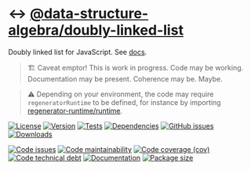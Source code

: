 :left_right_arrow: [@data-structure-algebra/doubly-linked-list](https://data-structure-algebra.github.io/doubly-linked-list)
==

Doubly linked list for JavaScript.
See [docs](https://data-structure-algebra.github.io/doubly-linked-list/index.html).

> :building_construction: Caveat emptor! This is work in progress. Code may be
> working. Documentation may be present. Coherence may be. Maybe.

> :warning: Depending on your environment, the code may require
> `regeneratorRuntime` to be defined, for instance by importing
> [regenerator-runtime/runtime](https://www.npmjs.com/package/regenerator-runtime).

[![License](https://img.shields.io/github/license/data-structure-algebra/doubly-linked-list.svg)](https://raw.githubusercontent.com/data-structure-algebra/doubly-linked-list/main/LICENSE)
[![Version](https://img.shields.io/npm/v/@data-structure-algebra/doubly-linked-list.svg)](https://www.npmjs.org/package/@data-structure-algebra/doubly-linked-list)
[![Tests](https://img.shields.io/github/workflow/status/data-structure-algebra/doubly-linked-list/ci?event=push&label=tests)](https://github.com/data-structure-algebra/doubly-linked-list/actions/workflows/ci.yml?query=branch:main)
[![Dependencies](https://img.shields.io/librariesio/github/data-structure-algebra/doubly-linked-list.svg)](https://github.com/data-structure-algebra/doubly-linked-list/network/dependencies)
[![GitHub issues](https://img.shields.io/github/issues/data-structure-algebra/doubly-linked-list.svg)](https://github.com/data-structure-algebra/doubly-linked-list/issues)
[![Downloads](https://img.shields.io/npm/dm/@data-structure-algebra/doubly-linked-list.svg)](https://www.npmjs.org/package/@data-structure-algebra/doubly-linked-list)

[![Code issues](https://img.shields.io/codeclimate/issues/data-structure-algebra/doubly-linked-list.svg)](https://codeclimate.com/github/data-structure-algebra/doubly-linked-list/issues)
[![Code maintainability](https://img.shields.io/codeclimate/maintainability/data-structure-algebra/doubly-linked-list.svg)](https://codeclimate.com/github/data-structure-algebra/doubly-linked-list/trends/churn)
[![Code coverage (cov)](https://img.shields.io/codecov/c/gh/data-structure-algebra/doubly-linked-list/main.svg)](https://codecov.io/gh/data-structure-algebra/doubly-linked-list)
[![Code technical debt](https://img.shields.io/codeclimate/tech-debt/data-structure-algebra/doubly-linked-list.svg)](https://codeclimate.com/github/data-structure-algebra/doubly-linked-list/trends/technical_debt)
[![Documentation](https://data-structure-algebra.github.io/doubly-linked-list/badge.svg)](https://data-structure-algebra.github.io/doubly-linked-list/source.html)
[![Package size](https://img.shields.io/bundlephobia/minzip/@data-structure-algebra/doubly-linked-list)](https://bundlephobia.com/result?p=@data-structure-algebra/doubly-linked-list)

